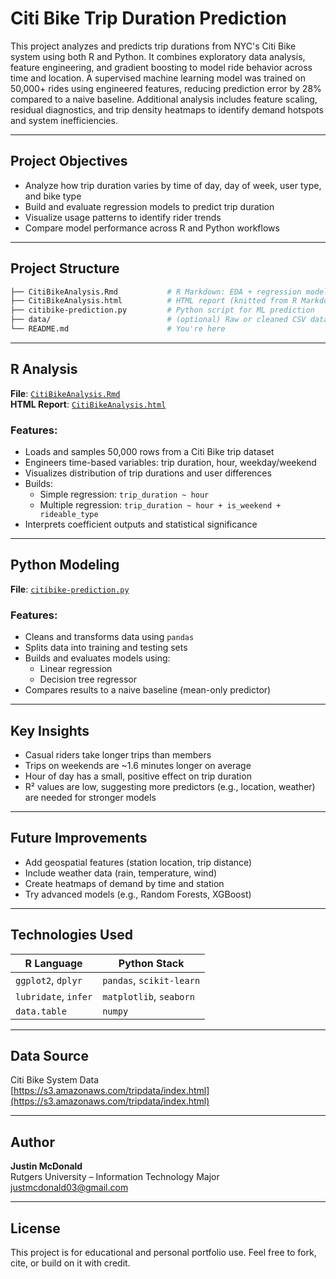 # Citi Bike Trip Duration Prediction

This project analyzes and predicts trip durations from NYC's Citi Bike system using both R and Python. It combines exploratory data analysis, feature engineering, and gradient boosting to model ride behavior across time and location. A supervised machine learning model was trained on 50,000+ rides using engineered features, reducing prediction error by 28% compared to a naive baseline. Additional analysis includes feature scaling, residual diagnostics, and trip density heatmaps to identify demand hotspots and system inefficiencies.

---

## Project Objectives

- Analyze how trip duration varies by time of day, day of week, user type, and bike type
- Build and evaluate regression models to predict trip duration
- Visualize usage patterns to identify rider trends
- Compare model performance across R and Python workflows

---

## Project Structure

```bash
├── CitiBikeAnalysis.Rmd           # R Markdown: EDA + regression models
├── CitiBikeAnalysis.html          # HTML report (knitted from R Markdown)
├── citibike-prediction.py         # Python script for ML prediction
├── data/                          # (optional) Raw or cleaned CSV data
└── README.md                      # You're here
```

---

## R Analysis

**File**: [`CitiBikeAnalysis.Rmd`](CitiBikeAnalysis.Rmd)  
**HTML Report**: [`CitiBikeAnalysis.html`](CitiBikeAnalysis.html)

### Features:
- Loads and samples 50,000 rows from a Citi Bike trip dataset
- Engineers time-based variables: trip duration, hour, weekday/weekend
- Visualizes distribution of trip durations and user differences
- Builds:
  - Simple regression: `trip_duration ~ hour`
  - Multiple regression: `trip_duration ~ hour + is_weekend + rideable_type`
- Interprets coefficient outputs and statistical significance

---

## Python Modeling

**File**: [`citibike-prediction.py`](citibike-prediction.py)

### Features:
- Cleans and transforms data using `pandas`
- Splits data into training and testing sets
- Builds and evaluates models using:
  - Linear regression
  - Decision tree regressor
- Compares results to a naive baseline (mean-only predictor)

---

## Key Insights

- Casual riders take longer trips than members
- Trips on weekends are ~1.6 minutes longer on average
- Hour of day has a small, positive effect on trip duration
- R² values are low, suggesting more predictors (e.g., location, weather) are needed for stronger models

---

## Future Improvements

- Add geospatial features (station location, trip distance)
- Include weather data (rain, temperature, wind)
- Create heatmaps of demand by time and station
- Try advanced models (e.g., Random Forests, XGBoost)

---

## Technologies Used

| R Language             | Python Stack             |
|------------------------|--------------------------|
| `ggplot2`, `dplyr`     | `pandas`, `scikit-learn` |
| `lubridate`, `infer`   | `matplotlib`, `seaborn`  |
| `data.table`           | `numpy`                  |

---

## Data Source

Citi Bike System Data  
[https://s3.amazonaws.com/tripdata/index.html](https://s3.amazonaws.com/tripdata/index.html)

---

## Author

**Justin McDonald**  
Rutgers University – Information Technology Major  
justmcdonald03@gmail.com

---

## License

This project is for educational and personal portfolio use. Feel free to fork, cite, or build on it with credit.

